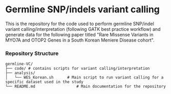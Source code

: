 # Germline SNP/indels variant calling

This is the repository for the code used to perform germline SNP/indel variant calling/interpretation (following GATK best practice workflow) and generate data for the following paper titled "Rare Missense Variants in MYO7A and OTOP2 Genes in a South Korean Meniere Disease cohort". 

### Repository Structure

```plaintext
germline-VC/
├── code/ # contains scripts for variant calling/interpretation
├── analysis/
│   └── WES_Korean.sh      # Main script to run variant calling for a specific dataset used in the study
└── README.md                  # Main documentation for the repository
```

